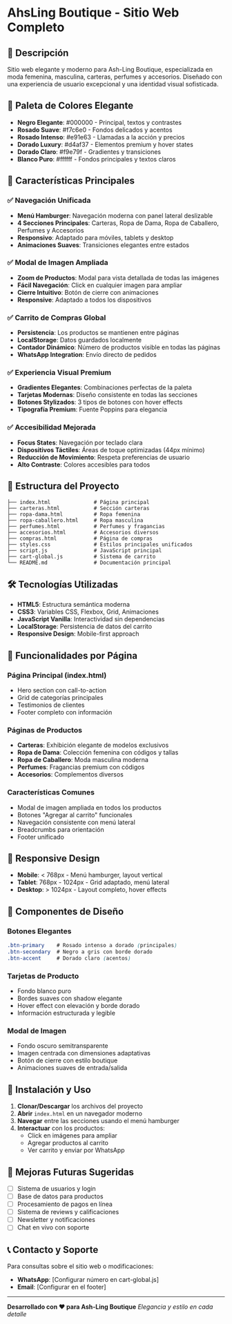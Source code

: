 # AhsLing Boutique - Sitio Web Completo

## 🌟 Descripción
Sitio web elegante y moderno para Ash-Ling Boutique, especializada en moda femenina, masculina, carteras, perfumes y accesorios. Diseñado con una experiencia de usuario excepcional y una identidad visual sofisticada.

## 🎨 Paleta de Colores Elegante
- **Negro Elegante**: #000000 - Principal, textos y contrastes
- **Rosado Suave**: #f7c6e0 - Fondos delicados y acentos
- **Rosado Intenso**: #e91e63 - Llamadas a la acción y precios
- **Dorado Luxury**: #d4af37 - Elementos premium y hover states  
- **Dorado Claro**: #f9e79f - Gradientes y transiciones
- **Blanco Puro**: #ffffff - Fondos principales y textos claros

## 🚀 Características Principales

### ✅ Navegación Unificada
- **Menú Hamburger**: Navegación moderna con panel lateral deslizable
- **4 Secciones Principales**: Carteras, Ropa de Dama, Ropa de Caballero, Perfumes y Accesorios
- **Responsivo**: Adaptado para móviles, tablets y desktop
- **Animaciones Suaves**: Transiciones elegantes entre estados

### ✅ Modal de Imagen Ampliada
- **Zoom de Productos**: Modal para vista detallada de todas las imágenes
- **Fácil Navegación**: Click en cualquier imagen para ampliar
- **Cierre Intuitivo**: Botón de cierre con animaciones
- **Responsive**: Adaptado a todos los dispositivos

### ✅ Carrito de Compras Global
- **Persistencia**: Los productos se mantienen entre páginas
- **LocalStorage**: Datos guardados localmente
- **Contador Dinámico**: Número de productos visible en todas las páginas
- **WhatsApp Integration**: Envío directo de pedidos

### ✅ Experiencia Visual Premium
- **Gradientes Elegantes**: Combinaciones perfectas de la paleta
- **Tarjetas Modernas**: Diseño consistente en todas las secciones
- **Botones Stylizados**: 3 tipos de botones con hover effects
- **Tipografía Premium**: Fuente Poppins para elegancia

### ✅ Accesibilidad Mejorada
- **Focus States**: Navegación por teclado clara
- **Dispositivos Táctiles**: Áreas de toque optimizadas (44px mínimo)
- **Reducción de Movimiento**: Respeta preferencias de usuario
- **Alto Contraste**: Colores accesibles para todos

## 📁 Estructura del Proyecto

```
├── index.html              # Página principal
├── carteras.html           # Sección carteras
├── ropa-dama.html          # Ropa femenina
├── ropa-caballero.html     # Ropa masculina
├── perfumes.html           # Perfumes y fragancias
├── accesorios.html         # Accesorios diversos
├── compras.html            # Página de compras
├── styles.css              # Estilos principales unificados
├── script.js               # JavaScript principal
├── cart-global.js          # Sistema de carrito
└── README.md               # Documentación principal
```

## 🛠️ Tecnologías Utilizadas
- **HTML5**: Estructura semántica moderna
- **CSS3**: Variables CSS, Flexbox, Grid, Animaciones
- **JavaScript Vanilla**: Interactividad sin dependencias
- **LocalStorage**: Persistencia de datos del carrito
- **Responsive Design**: Mobile-first approach

## 🎯 Funcionalidades por Página

### Página Principal (index.html)
- Hero section con call-to-action
- Grid de categorías principales
- Testimonios de clientes
- Footer completo con información

### Páginas de Productos
- **Carteras**: Exhibición elegante de modelos exclusivos
- **Ropa de Dama**: Colección femenina con códigos y tallas
- **Ropa de Caballero**: Moda masculina moderna
- **Perfumes**: Fragancias premium con códigos
- **Accesorios**: Complementos diversos

### Características Comunes
- Modal de imagen ampliada en todos los productos
- Botones "Agregar al carrito" funcionales
- Navegación consistente con menú lateral
- Breadcrumbs para orientación
- Footer unificado

## 📱 Responsive Design
- **Mobile**: < 768px - Menú hamburger, layout vertical
- **Tablet**: 768px - 1024px - Grid adaptado, menú lateral
- **Desktop**: > 1024px - Layout completo, hover effects

## 🎨 Componentes de Diseño

### Botones Elegantes
```css
.btn-primary    # Rosado intenso a dorado (principales)
.btn-secondary  # Negro a gris con borde dorado
.btn-accent     # Dorado claro (acentos)
```

### Tarjetas de Producto
- Fondo blanco puro
- Bordes suaves con shadow elegante
- Hover effect con elevación y borde dorado
- Información estructurada y legible

### Modal de Imagen
- Fondo oscuro semitransparente
- Imagen centrada con dimensiones adaptativas
- Botón de cierre con estilo boutique
- Animaciones suaves de entrada/salida

## 🔧 Instalación y Uso

1. **Clonar/Descargar** los archivos del proyecto
2. **Abrir** `index.html` en un navegador moderno
3. **Navegar** entre las secciones usando el menú hamburger
4. **Interactuar** con los productos:
   - Click en imágenes para ampliar
   - Agregar productos al carrito
   - Ver carrito y enviar por WhatsApp

## 🌟 Mejoras Futuras Sugeridas
- [ ] Sistema de usuarios y login
- [ ] Base de datos para productos
- [ ] Procesamiento de pagos en línea
- [ ] Sistema de reviews y calificaciones
- [ ] Newsletter y notificaciones
- [ ] Chat en vivo con soporte

## 📞 Contacto y Soporte
Para consultas sobre el sitio web o modificaciones:
- **WhatsApp**: [Configurar número en cart-global.js]
- **Email**: [Configurar en el footer]

---

**Desarrollado con ❤️ para Ash-Ling Boutique**
*Elegancia y estilo en cada detalle*
